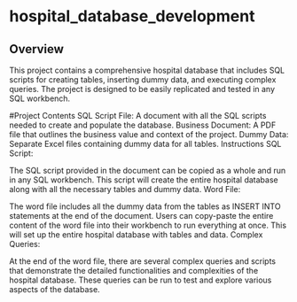 # hospital_database_development

## **Overview**

This project contains a comprehensive hospital database that includes SQL scripts for creating tables, inserting dummy data, and executing complex queries. The project is designed to be easily replicated and tested in any SQL workbench.

#Project Contents
SQL Script File: A document with all the SQL scripts needed to create and populate the database.
Business Document: A PDF file that outlines the business value and context of the project.
Dummy Data: Separate Excel files containing dummy data for all tables.
Instructions
SQL Script:

The SQL script provided in the document can be copied as a whole and run in any SQL workbench.
This script will create the entire hospital database along with all the necessary tables and dummy data.
Word File:

The word file includes all the dummy data from the tables as INSERT INTO statements at the end of the document.
Users can copy-paste the entire content of the word file into their workbench to run everything at once.
This will set up the entire hospital database with tables and data.
Complex Queries:

At the end of the word file, there are several complex queries and scripts that demonstrate the detailed functionalities and complexities of the hospital database.
These queries can be run to test and explore various aspects of the database.
